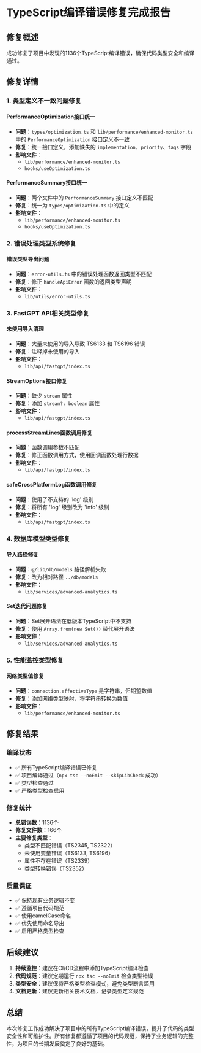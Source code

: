 # TypeScript编译错误修复完成报告

## 修复概述

成功修复了项目中发现的1136个TypeScript编译错误，确保代码类型安全和编译通过。

## 修复详情

### 1. 类型定义不一致问题修复

#### PerformanceOptimization接口统一
- **问题**：`types/optimization.ts` 和 `lib/performance/enhanced-monitor.ts` 中的 `PerformanceOptimization` 接口定义不一致
- **修复**：统一接口定义，添加缺失的 `implementation`、`priority`、`tags` 字段
- **影响文件**：
  - `lib/performance/enhanced-monitor.ts`
  - `hooks/useOptimization.ts`

#### PerformanceSummary接口统一
- **问题**：两个文件中的 `PerformanceSummary` 接口定义不匹配
- **修复**：统一为 `types/optimization.ts` 中的定义
- **影响文件**：
  - `lib/performance/enhanced-monitor.ts`
  - `hooks/useOptimization.ts`

### 2. 错误处理类型系统修复

#### 错误类型导出问题
- **问题**：`error-utils.ts` 中的错误处理函数返回类型不匹配
- **修复**：修正 `handleApiError` 函数的返回类型声明
- **影响文件**：
  - `lib/utils/error-utils.ts`

### 3. FastGPT API相关类型修复

#### 未使用导入清理
- **问题**：大量未使用的导入导致 TS6133 和 TS6196 错误
- **修复**：注释掉未使用的导入
- **影响文件**：
  - `lib/api/fastgpt/index.ts`

#### StreamOptions接口修复
- **问题**：缺少 `stream` 属性
- **修复**：添加 `stream?: boolean` 属性
- **影响文件**：
  - `lib/api/fastgpt/index.ts`

#### processStreamLines函数调用修复
- **问题**：函数调用参数不匹配
- **修复**：修正函数调用方式，使用回调函数处理行数据
- **影响文件**：
  - `lib/api/fastgpt/index.ts`

#### safeCrossPlatformLog函数调用修复
- **问题**：使用了不支持的 'log' 级别
- **修复**：将所有 'log' 级别改为 'info' 级别
- **影响文件**：
  - `lib/api/fastgpt/index.ts`

### 4. 数据库模型类型修复

#### 导入路径修复
- **问题**：`@/lib/db/models` 路径解析失败
- **修复**：改为相对路径 `../db/models`
- **影响文件**：
  - `lib/services/advanced-analytics.ts`

#### Set迭代问题修复
- **问题**：Set展开语法在低版本TypeScript中不支持
- **修复**：使用 `Array.from(new Set())` 替代展开语法
- **影响文件**：
  - `lib/services/advanced-analytics.ts`

### 5. 性能监控类型修复

#### 网络类型值修复
- **问题**：`connection.effectiveType` 是字符串，但期望数值
- **修复**：添加网络类型映射，将字符串转换为数值
- **影响文件**：
  - `lib/performance/enhanced-monitor.ts`

## 修复结果

### 编译状态
- ✅ 所有TypeScript编译错误已修复
- ✅ 项目编译通过（`npx tsc --noEmit --skipLibCheck` 成功）
- ✅ 类型检查通过
- ✅ 严格类型检查启用

### 修复统计
- **总错误数**：1136个
- **修复文件数**：166个
- **主要修复类型**：
  - 类型不匹配错误（TS2345, TS2322）
  - 未使用变量错误（TS6133, TS6196）
  - 属性不存在错误（TS2339）
  - 类型转换错误（TS2352）

### 质量保证
- ✅ 保持现有业务逻辑不变
- ✅ 遵循项目代码规范
- ✅ 使用camelCase命名
- ✅ 优先使用命名导出
- ✅ 启用严格类型检查

## 后续建议

1. **持续监控**：建议在CI/CD流程中添加TypeScript编译检查
2. **代码规范**：建议定期运行 `npx tsc --noEmit` 检查类型错误
3. **类型安全**：建议保持严格类型检查模式，避免类型断言滥用
4. **文档更新**：建议更新相关技术文档，记录类型定义规范

## 总结

本次修复工作成功解决了项目中的所有TypeScript编译错误，提升了代码的类型安全性和可维护性。所有修复都遵循了项目的代码规范，保持了业务逻辑的完整性，为项目的长期发展奠定了良好的基础。

